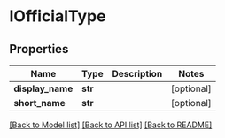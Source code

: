 # IOfficialType

## Properties
Name | Type | Description | Notes
------------ | ------------- | ------------- | -------------
**display_name** | **str** |  | [optional] 
**short_name** | **str** |  | [optional] 

[[Back to Model list]](../README.md#documentation-for-models) [[Back to API list]](../README.md#documentation-for-api-endpoints) [[Back to README]](../README.md)


